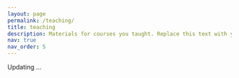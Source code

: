 ```yaml
---
layout: page
permalink: /teaching/
title: teaching
description: Materials for courses you taught. Replace this text with your description.
nav: true
nav_order: 5
---
```


Updating ...
